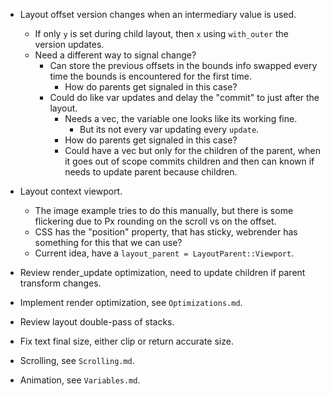 * Layout offset version changes when an intermediary value is used.
    - If only `y` is set during child layout, then `x` using `with_outer` the version updates.
    - Need a different way to signal change?
        - Can store the previous offsets in the bounds info swapped every time the bounds
          is encountered for the first time.
            - How do parents get signaled in this case?
        - Could do like var updates and delay the "commit" to just after the layout.
            - Needs a vec, the variable one looks like its working fine.
                - But its not every var updating every `update`.
            - How do parents get signaled in this case?
            - Could have a vec but only for the children of the parent, when it goes out of scope commits children and
              then can known if needs to update parent because children.

* Layout context viewport.
    - The image example tries to do this manually, but there is some flickering due to Px rounding on the scroll vs on the offset.
    - CSS has the "position" property, that has sticky, webrender has something for this that we can use?
    - Current idea, have a `layout_parent = LayoutParent::Viewport`.

* Review render_update optimization, need to update children if parent transform changes.
* Implement render optimization, see `Optimizations.md`.
* Review layout double-pass of stacks.
* Fix text final size, either clip or return accurate size.

* Scrolling, see `Scrolling.md`.
* Animation, see `Variables.md`.